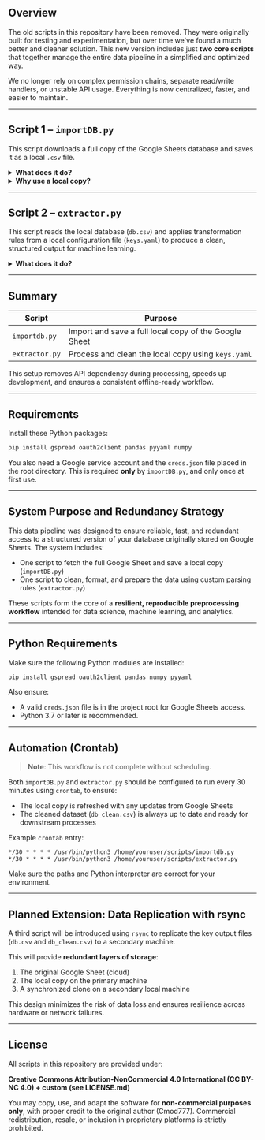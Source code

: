 ## Overview

The old scripts in this repository have been removed. They were originally built for testing and experimentation, but over time we've found a much better and cleaner solution. This new version includes just **two core scripts** that together manage the entire data pipeline in a simplified and optimized way.

We no longer rely on complex permission chains, separate read/write handlers, or unstable API usage. Everything is now centralized, faster, and easier to maintain.

---

## Script 1 – `importDB.py`

This script downloads a full copy of the Google Sheets database and saves it as a local `.csv` file.

<details>
<summary><strong>What does it do?</strong></summary>

- Connects once to Google Sheets using a single authentication step.
- Automatically fetches the full sheet content.
- Saves the raw database locally as `db.csv`.

In previous implementations, we had separate scripts for reading and writing, each requiring its own login flow, scope settings, and error handling. This caused problems with token refresh, cell limits, quota exhaustion, and fragile automation.

With `importDB.py`, **all that is gone**. This script logs in **only to read**, and dumps the entire sheet content at once.

</details>

<details>
<summary><strong>Why use a local copy?</strong></summary>

- **No API latency**: working locally is much faster and smoother than reading from Google each time.
- **Stability**: your local file can be versioned, archived, compared over time.
- **Offline access**: scripts can work without internet once the file is saved.
- **Longevity**: the Google copy can be trimmed or cleaned periodically, while the local file stays permanent.

</details>

---

## Script 2 – `extractor.py`

This script reads the local database (`db.csv`) and applies transformation rules from a local configuration file (`keys.yaml`) to produce a clean, structured output for machine learning.

<details>
<summary><strong>What does it do?</strong></summary>

- Loads the raw database (`db.csv`)
- Loads interpretation rules from `keys.yaml`
- Applies preprocessing, type casting, and column-level logic
- Applies specific interpolation rules per column
- Outputs a cleaned file: `db_clean.csv`

This clean dataset is the foundation for all subsequent ML or analytics steps. It contains only valid, interpreted, numeric-ready data, aligned with your defined rules.

</details>

---

## Summary

| Script         | Purpose                                               |
|----------------|-------------------------------------------------------|
| `importdb.py`  | Import and save a full local copy of the Google Sheet |
| `extractor.py` | Process and clean the local copy using `keys.yaml` |

This setup removes API dependency during processing, speeds up development, and ensures a consistent offline-ready workflow.

---

## Requirements

Install these Python packages:

```bash
pip install gspread oauth2client pandas pyyaml numpy
```

You also need a Google service account and the `creds.json` file placed in the root directory. This is required **only** by `importDB.py`, and only once at first use.

---

## System Purpose and Redundancy Strategy

This data pipeline was designed to ensure reliable, fast, and redundant access to a structured version of your database originally stored on Google Sheets. The system includes:

- One script to fetch the full Google Sheet and save a local copy (`importDB.py`)
- One script to clean, format, and prepare the data using custom parsing rules (`extractor.py`)

These scripts form the core of a **resilient, reproducible preprocessing workflow** intended for data science, machine learning, and analytics.

---

## Python Requirements

Make sure the following Python modules are installed:

```bash
pip install gspread oauth2client pandas numpy pyyaml
```

Also ensure:
- A valid `creds.json` file is in the project root for Google Sheets access.
- Python 3.7 or later is recommended.

---

## Automation (Crontab)

> **Note**: This workflow is not complete without scheduling.

Both `importDB.py` and `extractor.py` should be configured to run every 30 minutes using `crontab`, to ensure:
- The local copy is refreshed with any updates from Google Sheets
- The cleaned dataset (`db_clean.csv`) is always up to date and ready for downstream processes

Example `crontab` entry:

```cron
*/30 * * * * /usr/bin/python3 /home/youruser/scripts/importdb.py
*/30 * * * * /usr/bin/python3 /home/youruser/scripts/extractor.py
```

Make sure the paths and Python interpreter are correct for your environment.

---

## Planned Extension: Data Replication with rsync

A third script will be introduced using `rsync` to replicate the key output files (`db.csv` and `db_clean.csv`) to a secondary machine.

This will provide **redundant layers of storage**:
1. The original Google Sheet (cloud)
2. The local copy on the primary machine
3. A synchronized clone on a secondary local machine

This design minimizes the risk of data loss and ensures resilience across hardware or network failures.

---

## License

All scripts in this repository are provided under:

**Creative Commons Attribution-NonCommercial 4.0 International (CC BY-NC 4.0) + custom (see LICENSE.md)**

You may copy, use, and adapt the software for **non-commercial purposes only**, with proper credit to the original author (Cmod777). Commercial redistribution, resale, or inclusion in proprietary platforms is strictly prohibited.

